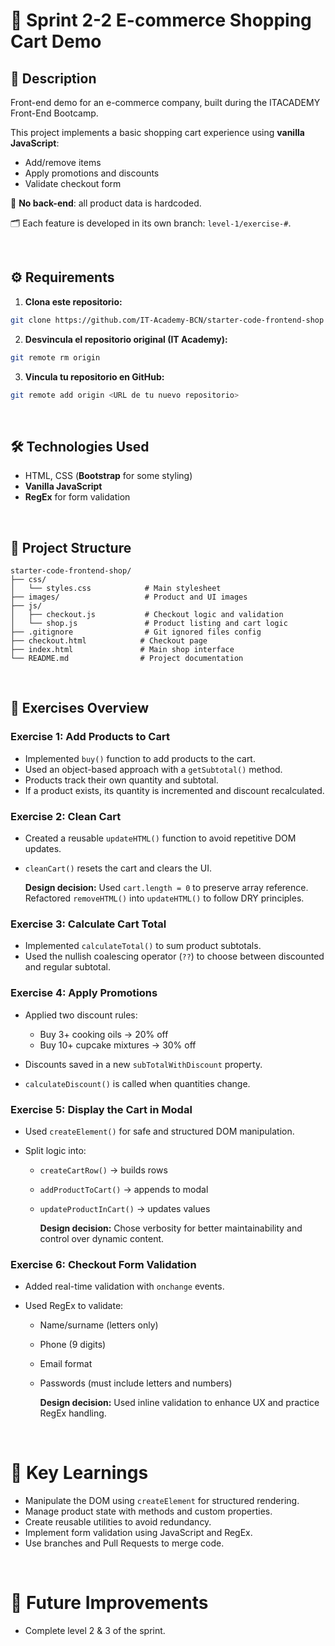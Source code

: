 # 🛒 Sprint 2-2 E-commerce Shopping Cart Demo

## 📄 Description

Front-end demo for an e-commerce company, built during the ITACADEMY Front-End Bootcamp.

This project implements a basic shopping cart experience using **vanilla JavaScript**:

* Add/remove items
* Apply promotions and discounts
* Validate checkout form

📌 **No back-end**: all product data is hardcoded.

🗂️ Each feature is developed in its own branch: `level-1/exercise-#`.

<br>

## ⚙️ Requirements

1. **Clona este repositorio:**

```bash
git clone https://github.com/IT-Academy-BCN/starter-code-frontend-shop
```

2. **Desvincula el repositorio original (IT Academy):**

```bash
git remote rm origin
```

3. **Vincula tu repositorio en GitHub:**

```bash
git remote add origin <URL de tu nuevo repositorio>
```

<br>

## 🛠️ Technologies Used

* HTML, CSS (**Bootstrap** for some styling)
* **Vanilla JavaScript**
* **RegEx** for form validation

<br>

## 📁 Project Structure

```
starter-code-frontend-shop/
├── css/
│   └── styles.css            # Main stylesheet
├── images/                   # Product and UI images
├── js/
│   ├── checkout.js           # Checkout logic and validation
│   └── shop.js               # Product listing and cart logic
├── .gitignore                # Git ignored files config
├── checkout.html            # Checkout page
├── index.html               # Main shop interface
└── README.md                # Project documentation
```

<br>

## 🧩 Exercises Overview

### Exercise 1: Add Products to Cart

* Implemented `buy()` function to add products to the cart.
* Used an object-based approach with a `getSubtotal()` method.
* Products track their own quantity and subtotal.
* If a product exists, its quantity is incremented and discount recalculated.

### Exercise 2: Clean Cart

* Created a reusable `updateHTML()` function to avoid repetitive DOM updates.
* `cleanCart()` resets the cart and clears the UI.
  
  **Design decision:**
  Used `cart.length = 0` to preserve array reference.
  Refactored `removeHTML()` into `updateHTML()` to follow DRY principles.

### Exercise 3: Calculate Cart Total

* Implemented `calculateTotal()` to sum product subtotals.
* Used the nullish coalescing operator (`??`) to choose between discounted and regular subtotal.

### Exercise 4: Apply Promotions

* Applied two discount rules:

  * Buy 3+ cooking oils → 20% off
  * Buy 10+ cupcake mixtures → 30% off
* Discounts saved in a new `subTotalWithDiscount` property.
* `calculateDiscount()` is called when quantities change.

### Exercise 5: Display the Cart in Modal

* Used `createElement()` for safe and structured DOM manipulation.
* Split logic into:

  * `createCartRow()` → builds rows
  * `addProductToCart()` → appends to modal
  * `updateProductInCart()` → updates values
    
    **Design decision:**
    Chose verbosity for better maintainability and control over dynamic content.

### Exercise 6: Checkout Form Validation

* Added real-time validation with `onchange` events.
* Used RegEx to validate:

  * Name/surname (letters only)
  * Phone (9 digits)
  * Email format
  * Passwords (must include letters and numbers)
    
    **Design decision:**
    Used inline validation to enhance UX and practice RegEx handling.

<br>

# 🔑 Key Learnings

- Manipulate the DOM using `createElement` for structured rendering.
- Manage product state with methods and custom properties.
- Create reusable utilities to avoid redundancy.
- Implement form validation using JavaScript and RegEx.
- Use branches and Pull Requests to merge code.

<br>

# 🚀 Future Improvements

- Complete level 2 & 3 of the sprint.

